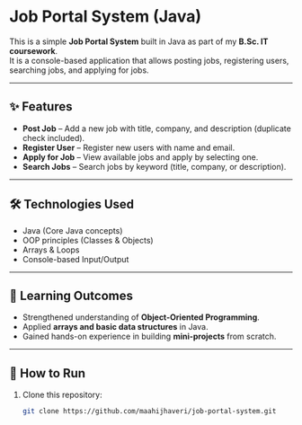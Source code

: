 # Job Portal System (Java)

This is a simple **Job Portal System** built in Java as part of my **B.Sc. IT coursework**.  
It is a console-based application that allows posting jobs, registering users, searching jobs, and applying for jobs.

---

## ✨ Features
- **Post Job** – Add a new job with title, company, and description (duplicate check included).
- **Register User** – Register new users with name and email.
- **Apply for Job** – View available jobs and apply by selecting one.
- **Search Jobs** – Search jobs by keyword (title, company, or description).

---

## 🛠️ Technologies Used
- Java (Core Java concepts)
- OOP principles (Classes & Objects)
- Arrays & Loops
- Console-based Input/Output

---

## 📌 Learning Outcomes
- Strengthened understanding of **Object-Oriented Programming**.
- Applied **arrays and basic data structures** in Java.
- Gained hands-on experience in building **mini-projects** from scratch.

---

## 🚀 How to Run
1. Clone this repository:
   ```bash
   git clone https://github.com/maahijhaveri/job-portal-system.git
